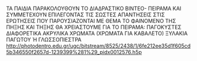 
ΤΑ ΠΑΙΔΙΑ ΠΑΡΑΚΟΛΟΥΘΟΥΝ ΤΟ ΔΙΑΔΡΑΣΤΙΚΟ ΒΙΝΤΕΟ- ΠΕΙΡΑΜΑ  ΚΑΙ ΣΥΜΜΕΤΕΧΟΥΝ ΕΠΙΛΕΓΟΝΤΑΣ ΤΙΣ ΣΩΣΤΕΣ ΑΠΑΝΤΗΣΕΙΣ ΣΤΙΣ ΕΡΩΤΗΣΕΙΣ ΠΟΥ ΠΑΡΟΥΣΙΑΖΟΝΤΑΙ ΜΕ ΘΕΜΑ ΤΟ ΦΑΙΝΟΜΕΝΟ ΤΗΣ ΠΗΞΗΣ ΚΑΙ ΤΗΞΗΣ 
ΘΑ ΧΡΕΙΑΣΤΟΥΜΕ ΓΙΑ ΤΟ ΠΕΙΡΑΜΑ:
ΠΑΓΟΚΥΣΤΕΣ
ΔΙΑΦΟΡΕΤΙΚΑ ΑΚΡΥΛΙΚΑ ΧΡΩΜΑΤΑ (ΧΡΩΜΑΤΑ ΓΙΑ ΚΑΒΑΛΕΤΟ)
ΞΥΛΑΚΙΑ ΠΑΓΩΤΟΥ Ή ΓΛΩΣΣΟΠΙΕΣΤΡΑ
http://photodentro.edu.gr/ugc/bitstream/8525/2438/1/6fe212ee35d1f605cd5b346550f2657d-1239399%281%29_pidx0012576.h5p 
